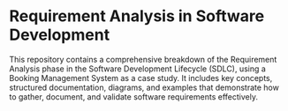 # Requirement Analysis in Software Development

This repository contains a comprehensive breakdown of the Requirement Analysis phase in the Software Development Lifecycle (SDLC), using a Booking Management System as a case study. It includes key concepts, structured documentation, diagrams, and examples that demonstrate how to gather, document, and validate software requirements effectively.
